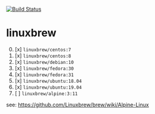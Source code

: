[![Build Status](https://travis-ci.org/fast-ide/linuxbrew.svg?branch=master)](https://travis-ci.org/fast-ide/linuxbrew)

# linuxbrew

0. [x] `linuxbrew/centos:7`
1. [x] `linuxbrew/centos:8`
2. [x] `linuxbrew/debian:10`
3. [x] `linuxbrew/fedora:30`
4. [x] `linuxbrew/fedora:31`
5. [x] `linuxbrew/ubuntu:18.04`
6. [x] `linuxbrew/ubuntu:19.04`
7. [ ] `linuxbrew/alpine:3:11` 

see: https://github.com/Linuxbrew/brew/wiki/Alpine-Linux
